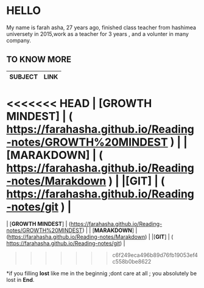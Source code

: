 # HELLO
My name is farah asha, 27 years ago, finished class teacher from hashimea universety in 2015,work as a teacher for 3 years , and a volunter in many company.





 ## TO KNOW MORE
 
| **SUBJECT**          |  **LINK**                       |
|   ---------------    |   ---------------------------------------    |
<<<<<<< HEAD
| [**GROWTH MINDEST**] |  ( https://farahasha.github.io/Reading-notes/GROWTH%20MINDEST )  |
| [**MARAKDOWN**]      | ( https://farahasha.github.io/Reading-notes/Marakdown ) |
|[**GIT**]             | ( https://farahasha.github.io/Reading-notes/git ) |
=======
| [**GROWTH MINDEST**] |  (https://farahasha.github.io/Reading-notes/GROWTH%20MINDEST)  |
| [**MARAKDOWN**]      | (https://farahasha.github.io/Reading-notes/Marakdown) |
|[**GIT**]             | ( https://farahasha.github.io/Reading-notes/git) |
>>>>>>> c6f249eca496b89d76fb19053ef4c558b0be8622

*if you filling **lost** like me in the beginnig ;dont care at all ;
you absolutely  be lost in **End**.


